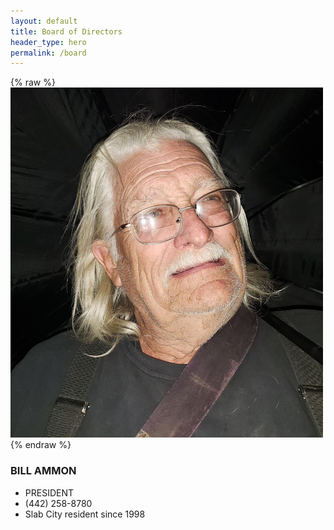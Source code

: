 ```yaml
---
layout: default
title: Board of Directors
header_type: hero
permalink: /board
---
```


{% raw %}<img src="/assets/Bill.jpg" alt="BILL AMMON">{% endraw %}
### BILL AMMON
* PRESIDENT
* (442) 258-8780
* Slab City resident since 1998
